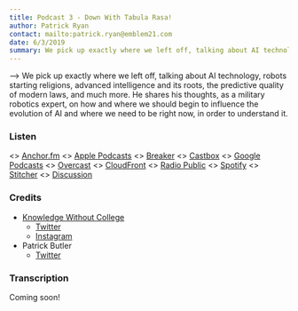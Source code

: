 ```yaml
---
title: Podcast 3 - Down With Tabula Rasa!
author: Patrick Ryan
contact: mailto:patrick.ryan@emblem21.com
date: 6/3/2019
summary: We pick up exactly where we left off, talking about AI technology, robots starting religions, advanced intelligence and its roots, the predictive quality of modern laws, and much more. He shares his thoughts, as a military robotics expert, on how and where we should begin to influence the evolution of AI and where we need to be right now, in order to understand it.
---
```

--> We pick up exactly where we left off, talking about AI technology, robots starting religions, advanced intelligence and its roots, the predictive quality of modern laws, and much more. He shares his thoughts, as a military robotics expert, on how and where we should begin to influence the evolution of AI and where we need to be right now, in order to understand it.

### Listen

<> [Anchor.fm](https://anchor.fm/knowledgewithoutcollege/episodes/KWC-036-Patrick-Ryan-Returns-e47u7e)
<> [Apple Podcasts](https://podcasts.apple.com/us/podcast/kwc-036-patrick-ryan/id1355465192?i=1000440533104)
<> [Breaker](https://www.breaker.audio/knowledge-without-college/e/47513720)
<> [Castbox](https://castbox.fm/episode/KWC-036-Patrick-Ryan-Returns-id1193840-id160596916)
<> [Google Podcasts](https://podcasts.google.com/?feed=aHR0cHM6Ly9hbmNob3IuZm0vcy8yYmFjZDVjL3BvZGNhc3QvcnNz&episode=ZGEyMmJkOWEtZWIyOS1kNzliLTc5NzUtOWJmMDA3MmU0YjBi)
<> [Overcast](https://overcast.fm/+ML6cZXZmE)
<> [CloudFront](https://anchor.fm/s/2bacd5c/podcast/play/3454638/https%3A%2F%2Fd3ctxlq1ktw2nl.cloudfront.net%2Fstaging%2F2019-5-4%2FKWC--036-Patrick-Ryan-Returns-9ad7fa23aa216.m4a)
<> [Radio Public](https://radiopublic.com/knowledge-without-college-6rOvoR/ep/s1!bd447)
<> [Spotify](https://open.spotify.com/episode/1mGrplGji7PkzJRfxthwJr)
<> [Stitcher](https://www.stitcher.com/podcast/anchor-podcasts/knowledge-without-college/e/61638479)
<> [Discussion](https://8ch.net/gnosticwarfare/res/598.html)

### Credits

* [Knowledge Without College](https://knowledgewithoutcollege.com/)
  * [Twitter](https://twitter.com/KWCPod)
  * [Instagram](https://www.instagram.com/knowledgewithoutcollegepodcast/)
* Patrick Butler
    * [Twitter](https://twitter.com/patrickbutler00)

### Transcription

Coming soon!